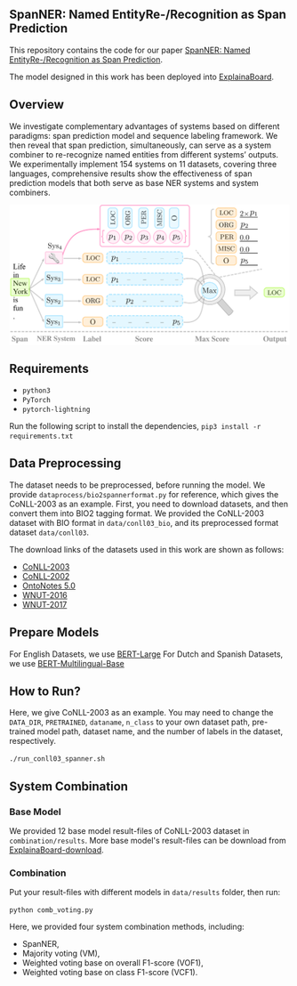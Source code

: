 ## SpanNER: Named EntityRe-/Recognition as Span Prediction

This repository contains the code for our paper [SpanNER: Named EntityRe-/Recognition as Span Prediction](https://arxiv.org/pdf/2106.00641v1.pdf).

The model designed in this work has been deployed into [ExplainaBoard](http://explainaboard.nlpedia.ai/leaderboard/task-ner/index.php).

## Overview

We investigate complementary advantages of systems based on different paradigms: span prediction model and sequence labeling framework. We then reveal that span prediction, simultaneously, can serve as a system combiner to re-recognize named entities from different systems’ outputs. We experimentally implement 154 systems on 11
datasets, covering three languages, comprehensive results show the effectiveness of span prediction models that both serve as base NER systems and system combiners.

<!-- Two roles of span prediction models (boxes in blue): 
* as a base NER system 
* as a system combiner. -->

<div  align="center">
 <img src="pic/spanner.png" width = "550" alt="d" align=center />
</div>


## Requirements

- `python3`
- `PyTorch`
- `pytorch-lightning`

Run the following script to install the dependencies,
```pip3 install -r requirements.txt```



## Data Preprocessing

The dataset needs to be preprocessed, before running the model.
We provide `dataprocess/bio2spannerformat.py` for reference, which gives the CoNLL-2003 as an example. 
First, you need to download datasets, and then convert them into BIO2 tagging format. We provided the CoNLL-2003 dataset with BIO format in `data/conll03_bio`, and its preprocessed format dataset `data/conll03`.

The download links of the datasets used in this work are shown as follows:
- [CoNLL-2003](https://www.clips.uantwerpen.be/conll2003/ner/)
- [CoNLL-2002](https://www.clips.uantwerpen.be/conll2002/ner/)
- [OntoNotes 5.0](https://catalog.ldc.upenn.edu/LDC2013T19)
- [WNUT-2016](http://noisy-text.github.io/2016/ner-shared-task.html)
- [WNUT-2017](http://noisy-text.github.io/2017/emerging-rare-entities.html)



## Prepare Models

For English Datasets, we use [BERT-Large](https://github.com/google-research/bert)
For Dutch and Spanish Datasets, we use [BERT-Multilingual-Base](https://huggingface.co/bert-base-multilingual-uncased)






## How to Run?

Here, we give CoNLL-2003 as an example. You may need to change the `DATA_DIR`, `PRETRAINED`, `dataname`, `n_class` to your own dataset path, pre-trained model path, dataset name, and the number of labels in the dataset, respectively.

```./run_conll03_spanner.sh```



## System Combination

### Base Model
We provided 12 base model result-files of CoNLL-2003 dataset in `combination/results`.
More base model's result-files can be download from [ExplainaBoard-download](http://explainaboard.nlpedia.ai/download.html).

### Combination
Put your result-files with different models in `data/results` folder, then run:

```python comb_voting.py```

Here, we provided four system combination methods, including: 

- SpanNER, 
- Majority voting (VM), 
- Weighted voting base on overall F1-score (VOF1), 
- Weighted voting base on class F1-score (VCF1).







